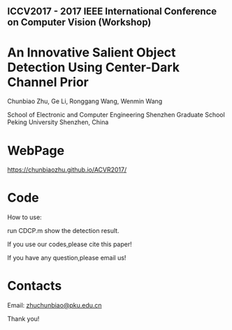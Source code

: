 
## ICCV2017 - 2017 IEEE International Conference on Computer Vision (Workshop)

An Innovative Salient Object Detection Using Center-Dark Channel Prior
 ======================================================================

Chunbiao Zhu, Ge Li, Ronggang Wang, Wenmin Wang

School of Electronic and Computer Engineering
         Shenzhen Graduate School
            Peking University
            Shenzhen, China 


WebPage
 ======================================================================
https://chunbiaozhu.github.io/ACVR2017/

Code
 ======================================================================
How to use:

run CDCP.m show the detection result.


If you use our codes,please cite this paper!

If you have any question,please email us!

Contacts
================
Email: zhuchunbiao@pku.edu.cn

Thank you! 

